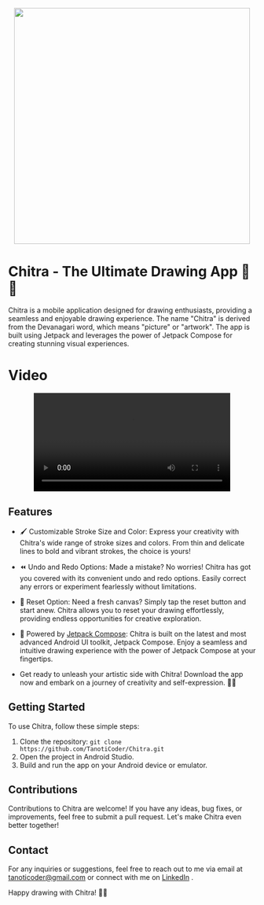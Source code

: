 <!--[Mobile_App-removebg-preview](https://github.com/TanotiCoder/Chitra/assets/81159555/7d8f633d-f4ba-41aa-b2d7-8233ad265332)

  <img src="https://github.com/TanotiCoder/Chitra/raw/main/assets/81159555/7d8f633d-f4ba-41aa-b2d7-8233ad265332.png" alt="Mobile App" align="center"/>
![ezgif com-video-to-gif](https://github.com/TanotiCoder/Chitra/assets/81159555/e4f285e9-7ec2-431f-82ce-aa21667548e3)

  --->
  <p align="center">
<img src = "https://github.com/TanotiCoder/Chitra/assets/81159555/7d8f633d-f4ba-41aa-b2d7-8233ad265332" align="center" height = "480px"/>
</p>


# Chitra - The Ultimate Drawing App 🎨📱

Chitra is a mobile application designed for drawing enthusiasts, providing a seamless and enjoyable drawing experience. The name "Chitra" is derived from the Devanagari word, which means "picture" or "artwork". The app is built using Jetpack and leverages the power of Jetpack Compose for creating stunning visual experiences.

# Video 

<div align="center">
  <video src="https://github.com/TanotiCoder/Chitra/assets/81159555/a3743f7d-6f93-499c-aa77-3b6a59da3b3b" width="400" />
</div>

## Features

- 🖌️ Customizable Stroke Size and Color: Express your creativity with Chitra's wide range of stroke sizes and colors. From thin and delicate lines to bold and vibrant strokes, the choice is yours!

- ⏪ Undo and Redo Options: Made a mistake? No worries! Chitra has got you covered with its convenient undo and redo options. Easily correct any errors or experiment fearlessly without limitations.

- 🔄 Reset Option: Need a fresh canvas? Simply tap the reset button and start anew. Chitra allows you to reset your drawing effortlessly, providing endless opportunities for creative exploration.

- 🚀 Powered by [Jetpack Compose](https://developer.android.com/jetpack/compose): Chitra is built on the latest and most advanced Android UI toolkit, Jetpack Compose. Enjoy a seamless and intuitive drawing experience with the power of Jetpack Compose at your fingertips.

- Get ready to unleash your artistic side with Chitra! Download the app now and embark on a journey of creativity and self-expression. 🎉✨

## Getting Started

To use Chitra, follow these simple steps:

1. Clone the repository: `git clone https://github.com/TanotiCoder/Chitra.git`
2. Open the project in Android Studio.
3. Build and run the app on your Android device or emulator.

## Contributions

Contributions to Chitra are welcome! If you have any ideas, bug fixes, or improvements, feel free to submit a pull request. Let's make Chitra even better together!

## Contact

For any inquiries or suggestions, feel free to reach out to me via email at tanoticoder@gmail.com or connect with me on [LinkedIn](https://www.linkedin.com/in/saiprasaddubey/) .

Happy drawing with Chitra! 🎨✨
